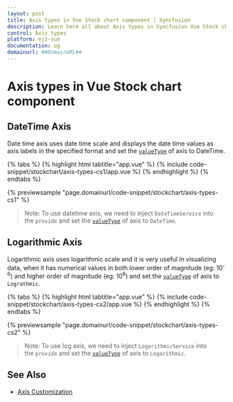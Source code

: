 ```yaml
---
layout: post
title: Axis types in Vue Stock chart component | Syncfusion
description: Learn here all about Axis types in Syncfusion Vue Stock chart component of Syncfusion Essential JS 2 and more.
control: Axis types 
platform: ej2-vue
documentation: ug
domainurl: ##DomainURL##
---
```


# Axis types in Vue Stock chart component

## DateTime Axis

Date time axis uses date time scale and displays the date time values as axis labels in the specified format and set the [`valueType`](https://ej2.syncfusion.com/vue/documentation/api/stock-chart/stockChartAxisModel/#valuetype) of axis to DateTime.

{% tabs %}
{% highlight html tabtitle="app.vue" %}
{% include code-snippet/stockchart/axis-types-cs1/app.vue %}
{% endhighlight %}
{% endtabs %}
        
{% previewsample "page.domainurl/code-snippet/stockchart/axis-types-cs1" %}

>Note: To use datetime axis, we need to inject `DateTimeService` into the `provide` and set the [`valueType`](https://ej2.syncfusion.com/vue/documentation/api/stock-chart/stockChartAxisModel/#valuetype) of axis to `DateTime`.

## Logarithmic Axis

<!-- markdownlint-disable MD033 -->

Logarithmic axis uses logarithmic scale and it is very useful in visualizing data, when it has numerical values in both lower order of magnitude (eg: 10<sup>-6</sup>) and higher order of magnitude (eg: 10<sup>6</sup>) and set the [`valueType`](https://ej2.syncfusion.com/vue/documentation/api/stock-chart/stockChartAxisModel/#valuetype) of axis to `Lograthmic`.

{% tabs %}
{% highlight html tabtitle="app.vue" %}
{% include code-snippet/stockchart/axis-types-cs2/app.vue %}
{% endhighlight %}
{% endtabs %}
        
{% previewsample "page.domainurl/code-snippet/stockchart/axis-types-cs2" %}

>Note: To use log axis, we need to inject `LogarithmicService` into the `provide` and set the [`valueType`](https://ej2.syncfusion.com/vue/documentation/api/stock-chart/stockChartAxisModel/#valuetype) of axis to `Logarithmic`.

## See Also

* [Axis Customization](./axis-customization/)